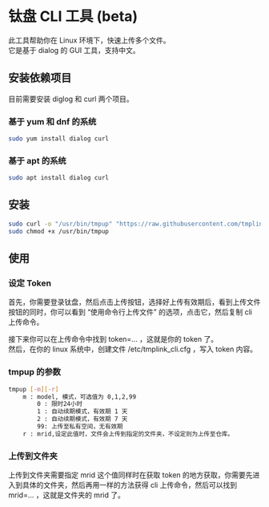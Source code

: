 # 钛盘 CLI 工具 (beta)
此工具帮助你在 Linux 环境下，快速上传多个文件。  
它是基于 dialog 的 GUI 工具，支持中文。

## 安装依赖项目
目前需要安装 diglog 和 curl 两个项目。 

### 基于 yum 和 dnf 的系统
```bash
sudo yum install dialog curl
```

### 基于 apt 的系统
```bash
sudo apt install dialog curl
```

## 安装
```bash
sudo curl -o "/usr/bin/tmpup" "https://raw.githubusercontent.com/tmplink/tmplink_cli/main/src/tmpup_cn.sh"
sudo chmod +x /usr/bin/tmpup
```

## 使用
### 设定 Token
首先，你需要登录钛盘，然后点击上传按钮，选择好上传有效期后，看到上传文件按钮的同时，你可以看到 “使用命令行上传文件” 的选项，点击它，然后复制 cli 上传命令。  

接下来你可以在上传命令中找到 token=... ，这就是你的 token 了。  
然后，在你的 linux 系统中，创建文件 /etc/tmplink_cli.cfg ，写入 token 内容。

### tmpup 的参数
```bash
tmpup [-m][-r]
    m : model, 模式，可选值为 0,1,2,99
        0 : 限时24小时
        1 : 自动续期模式，有效期 1 天
        2 : 自动续期模式，有效期 7 天
        99: 上传至私有空间，无有效期
    r : mrid,设定此值时，文件会上传到指定的文件夹，不设定则为上传至仓库。
```

### 上传到文件夹
上传到文件夹需要指定 mrid 这个值同样时在获取 token 的地方获取，你需要先进入到具体的文件夹，然后再用一样的方法获得 cli 上传命令，然后可以找到 mrid=... ，这就是文件夹的 mrid 了。